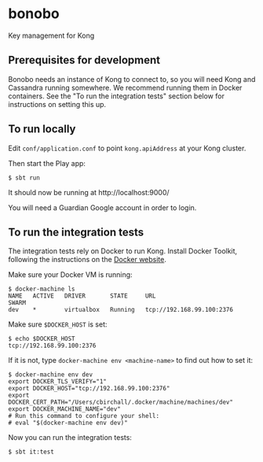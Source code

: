 # bonobo

Key management for Kong

## Prerequisites for development

Bonobo needs an instance of Kong to connect to, so you will need Kong and Cassandra running somewhere. We recommend running them in Docker containers. See the "To run the integration tests" section below for instructions on setting this up.

## To run locally

Edit `conf/application.conf` to point `kong.apiAddress` at your Kong cluster.

Then start the Play app:

```
$ sbt run
```

It should now be running at http://localhost:9000/

You will need a Guardian Google account in order to login.

## To run the integration tests

The integration tests rely on Docker to run Kong. Install Docker Toolkit, following the instructions on the [Docker website](http://docs.docker.com/).

Make sure your Docker VM is running:

```
$ docker-machine ls
NAME   ACTIVE   DRIVER       STATE     URL                         SWARM
dev    *        virtualbox   Running   tcp://192.168.99.100:2376
```

Make sure `$DOCKER_HOST` is set:

```
$ echo $DOCKER_HOST
tcp://192.168.99.100:2376
```

If it is not, type `docker-machine env <machine-name>` to find out how to set it:

```
$ docker-machine env dev
export DOCKER_TLS_VERIFY="1"
export DOCKER_HOST="tcp://192.168.99.100:2376"
export DOCKER_CERT_PATH="/Users/cbirchall/.docker/machine/machines/dev"
export DOCKER_MACHINE_NAME="dev"
# Run this command to configure your shell:
# eval "$(docker-machine env dev)"
```

Now you can run the integration tests:

```
$ sbt it:test
```
